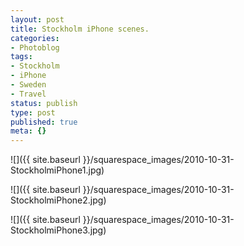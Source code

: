 ```yaml
---
layout: post
title: Stockholm iPhone scenes.
categories:
- Photoblog
tags:
- Stockholm
- iPhone
- Sweden
- Travel
status: publish
type: post
published: true
meta: {}
---
```


![]({{ site.baseurl }}/squarespace_images/2010-10-31-StockholmiPhone1.jpg)

![]({{ site.baseurl }}/squarespace_images/2010-10-31-StockholmiPhone2.jpg)

![]({{ site.baseurl }}/squarespace_images/2010-10-31-StockholmiPhone3.jpg)
